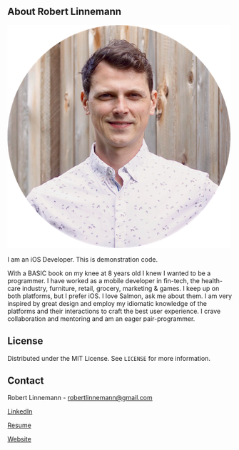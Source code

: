<!-- ABOUT THE PROJECT -->
## About Robert Linnemann

![Robert Linnemann](https://github.com/mevdev/BooksX/blob/master/images/RobertLinnemann2020.png?raw=true)

I am an iOS Developer. This is demonstration code.

With a BASIC book on my knee at 8 years old I knew I wanted to be a programmer. I have worked as a mobile developer in fin-tech, the health-care industry, furniture, retail, grocery, marketing & games. I keep up on both platforms, but I prefer iOS. I love Salmon, ask me about them. I am very inspired by great design and employ my idiomatic knowledge of the platforms and their interactions to craft the best user experience. I crave collaboration and mentoring and am an eager pair-programmer.


<!-- LICENSE -->
## License
Distributed under the MIT License. See `LICENSE` for more information.


<!-- CONTACT -->
## Contact

Robert Linnemann  - robertlinnemann@gmail.com

[LinkedIn](https://www.linkedin.com/in/robertlinnemann/)

[Resume](https://robertlinnemann.com/RobertLinnemann-Resume.pdf)

[Website](https://robertlinnemann.com)